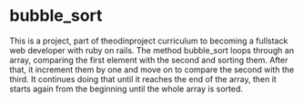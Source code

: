 # bubble_sort

This is a project, part of theodinproject curriculum to becoming a fullstack web developer with ruby on rails. 
The method bubble_sort loops through an array, comparing the first element with the second and sorting them. After that, it increment them by one and move on to compare the second with the third. It continues doing that until it reaches the end of the array, then it starts again from the beginning until the whole array is sorted. 